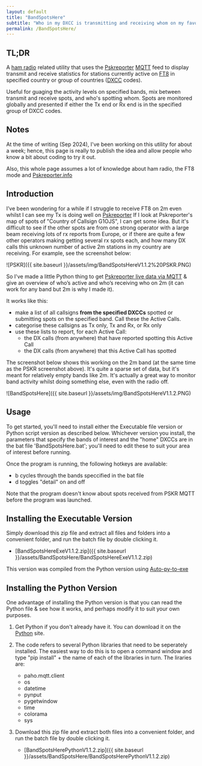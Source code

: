 ```yaml
---
layout: default
title: "BandSpotsHere"
subtitle: "Who in my DXCC is transmitting and receiving whom on my favourite bands?"
permalink: /BandSpotsHere/
---
```

## TL;DR
A [ham radio](https://en.wikipedia.org/wiki/Amateur_radio) related utility that uses the [Pskreporter](https://pskreporter.info/) [MQTT](https://mqtt.org/) feed to display transmit and receive statistics for stations currently active on [FT8](https://www.sigidwiki.com/wiki/FT8) in specified country or group of countries ([DXCC](https://www.electronics-notes.com/articles/ham_radio/awards/dxcc-ham-radio-operating-award.php) codes).

Useful for guaging the activity levels on specified bands, mix between transmit and receive spots, and who's spotting whom. Spots are monitored globally and presented if either the Tx end or Rx end is in the specified group of DXCC codes. 

## Notes
At the time of writing (Sep 2024), I've been working on this utility for about a week; hence, this page is really to publish the idea and allow people who know a bit about coding to try it out.

Also, this whole page assumes a lot of knowledge about ham radio, the FT8 mode and [Pskreporter.info](https://pskreporter.info/)

## Introduction 
I’ve been wondering for a while if I struggle to receive FT8 on 2m even whilst I can see my Tx is doing well on [Pskreporter](https://pskreporter.info/) If I look at Pskreporter's map of spots of "Country of Callsign G1OJS", I can get some idea. But it's difficult to see if the other spots are from one strong operator with a large beam receiving lots of rx reports from Europe, or if there are quite a few other operators making getting several rx spots each, and how many DX calls this unknown number of active 2m stations in my country are receiving. For example, see the screenshot below:

![PSKR]({{ site.baseurl }}/assets/img/BandSpotsHereV1.1.2%20PSKR.PNG)

So I've made a little Python thing to get [Pskreporter live data via MQTT](https://groups.io/g/pskr-mqtt) & give an overview of who’s active and who’s receiving who on 2m (it can work for any band but 2m is why I made it). 

It works like this: 
- make a list of all callsigns **from the specified DXCCs** spotted or submitting spots on the specified band. Call these the Active Calls.
- categorise these callsigns as Tx only, Tx and Rx, or Rx only
- use these lists to report, for each Active Call:
  - the DX calls (from anywhere) that have reported spotting this Active Call
  - the DX calls (from anywhere) that this Active Call has spotted

The screenshot below shows this working on the 2m band (at the same time as the PSKR screenshot above). It's quite a sparse set of data, but it's meant for relatively empty bands like 2m. It's actually a great way to monitor band activity whilst doing something else, even with the radio off.

![BandSpotsHere]({{ site.baseurl }}/assets/img/BandSpotsHereV1.1.2.PNG)

## Usage
To get started, you'll need to install either the Executable file version or Python script version as described below. Whichever version you install, the parameters that specify the bands of interest and the "home" DXCCs are in the bat file 'BandSpotsHere.bat'; you'll need to edit these to suit your area of interest before running.

Once the program is running, the following hotkeys are available:
- b cycles through the bands speccified in the bat file
- d toggles "detail" on and off

Note that the program doesn't know about spots received from PSKR MQTT before the program was launched.

## Installing the Executable Version
Simply download this zip file and extract all files and folders into a convenient folder, and run the batch file by double clicking it.
   - [BandSpotsHereExeV1.1.2.zip]({{ site.baseurl }}/assets/BandSpotsHere/BandSpotsHereExeV1.1.2.zip)

This version was compiled from the Python version using [Auto-py-to-exe](https://pypi.org/project/auto-py-to-exe/)

## Installing the Python Version
One advantage of installing the Python version is that you can read the Python file & see how it works, and perhaps modify it to suit your own purposes.

1. Get Python if you don't already have it. You can download it on the [Python](https://www.python.org/) site.
2. The code refers to several Python libraries that need to be seperately installed. The easiest way to do this is to open a command window and type "pip install" + the name of each of the libraries in turn. The liraries are:
   - paho.mqtt.client
   - os
   - datetime
   - pynput
   - pygetwindow
   - time
   - colorama
   - sys

3. Download this zip file and extract both files into a convenient folder, and run the batch file by double clicking it.
   - [BandSpotsHerePythonV1.1.2.zip]({{ site.baseurl }}/assets/BandSpotsHere/BandSpotsHerePythonV1.1.2.zip)
  













